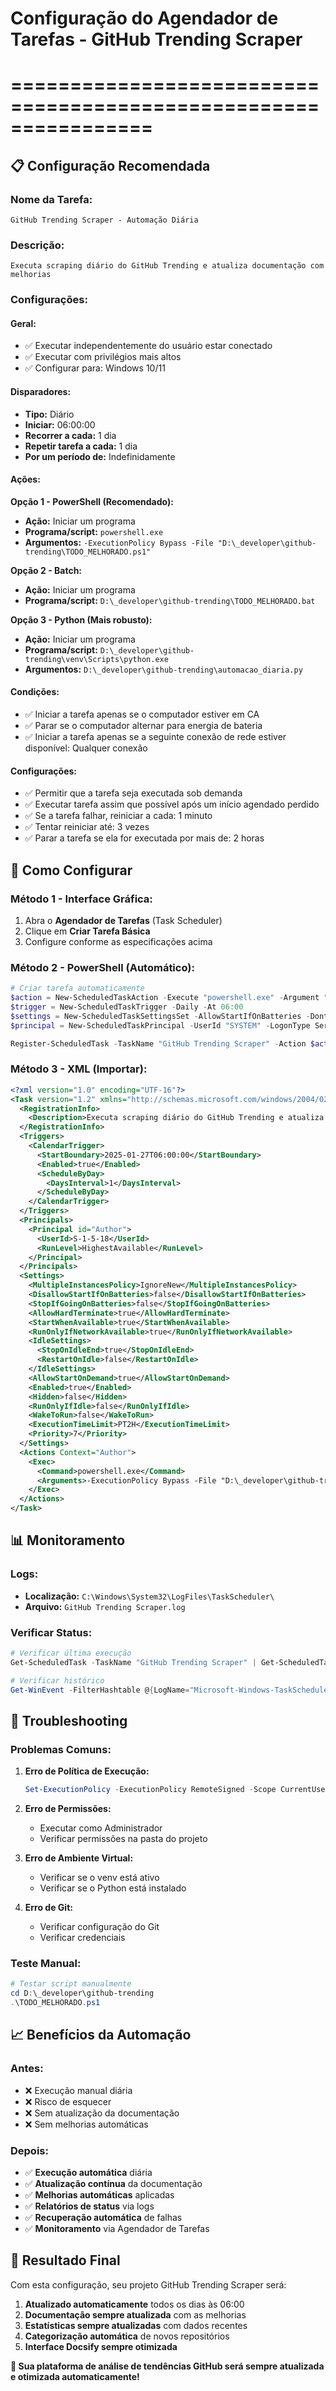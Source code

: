 # Configuração do Agendador de Tarefas - GitHub Trending Scraper
# ================================================================

## 📋 **Configuração Recomendada**

### **Nome da Tarefa:**
`GitHub Trending Scraper - Automação Diária`

### **Descrição:**
`Executa scraping diário do GitHub Trending e atualiza documentação com melhorias`

### **Configurações:**

#### **Geral:**
- ✅ Executar independentemente do usuário estar conectado
- ✅ Executar com privilégios mais altos
- ✅ Configurar para: Windows 10/11

#### **Disparadores:**
- **Tipo:** Diário
- **Iniciar:** 06:00:00
- **Recorrer a cada:** 1 dia
- **Repetir tarefa a cada:** 1 dia
- **Por um período de:** Indefinidamente

#### **Ações:**
**Opção 1 - PowerShell (Recomendado):**
- **Ação:** Iniciar um programa
- **Programa/script:** `powershell.exe`
- **Argumentos:** `-ExecutionPolicy Bypass -File "D:\_developer\github-trending\TODO_MELHORADO.ps1"`

**Opção 2 - Batch:**
- **Ação:** Iniciar um programa
- **Programa/script:** `D:\_developer\github-trending\TODO_MELHORADO.bat`

**Opção 3 - Python (Mais robusto):**
- **Ação:** Iniciar um programa
- **Programa/script:** `D:\_developer\github-trending\venv\Scripts\python.exe`
- **Argumentos:** `D:\_developer\github-trending\automacao_diaria.py`

#### **Condições:**
- ✅ Iniciar a tarefa apenas se o computador estiver em CA
- ✅ Parar se o computador alternar para energia de bateria
- ✅ Iniciar a tarefa apenas se a seguinte conexão de rede estiver disponível: Qualquer conexão

#### **Configurações:**
- ✅ Permitir que a tarefa seja executada sob demanda
- ✅ Executar tarefa assim que possível após um início agendado perdido
- ✅ Se a tarefa falhar, reiniciar a cada: 1 minuto
- ✅ Tentar reiniciar até: 3 vezes
- ✅ Parar a tarefa se ela for executada por mais de: 2 horas

## 🚀 **Como Configurar**

### **Método 1 - Interface Gráfica:**
1. Abra o **Agendador de Tarefas** (Task Scheduler)
2. Clique em **Criar Tarefa Básica**
3. Configure conforme as especificações acima

### **Método 2 - PowerShell (Automático):**
```powershell
# Criar tarefa automaticamente
$action = New-ScheduledTaskAction -Execute "powershell.exe" -Argument "-ExecutionPolicy Bypass -File `"D:\_developer\github-trending\TODO_MELHORADO.ps1`""
$trigger = New-ScheduledTaskTrigger -Daily -At 06:00
$settings = New-ScheduledTaskSettingsSet -AllowStartIfOnBatteries -DontStopIfGoingOnBatteries -StartWhenAvailable
$principal = New-ScheduledTaskPrincipal -UserId "SYSTEM" -LogonType ServiceAccount -RunLevel Highest

Register-ScheduledTask -TaskName "GitHub Trending Scraper" -Action $action -Trigger $trigger -Settings $settings -Principal $principal -Description "Executa scraping diário do GitHub Trending e atualiza documentação"
```

### **Método 3 - XML (Importar):**
```xml
<?xml version="1.0" encoding="UTF-16"?>
<Task version="1.2" xmlns="http://schemas.microsoft.com/windows/2004/02/mit/task">
  <RegistrationInfo>
    <Description>Executa scraping diário do GitHub Trending e atualiza documentação com melhorias</Description>
  </RegistrationInfo>
  <Triggers>
    <CalendarTrigger>
      <StartBoundary>2025-01-27T06:00:00</StartBoundary>
      <Enabled>true</Enabled>
      <ScheduleByDay>
        <DaysInterval>1</DaysInterval>
      </ScheduleByDay>
    </CalendarTrigger>
  </Triggers>
  <Principals>
    <Principal id="Author">
      <UserId>S-1-5-18</UserId>
      <RunLevel>HighestAvailable</RunLevel>
    </Principal>
  </Principals>
  <Settings>
    <MultipleInstancesPolicy>IgnoreNew</MultipleInstancesPolicy>
    <DisallowStartIfOnBatteries>false</DisallowStartIfOnBatteries>
    <StopIfGoingOnBatteries>false</StopIfGoingOnBatteries>
    <AllowHardTerminate>true</AllowHardTerminate>
    <StartWhenAvailable>true</StartWhenAvailable>
    <RunOnlyIfNetworkAvailable>true</RunOnlyIfNetworkAvailable>
    <IdleSettings>
      <StopOnIdleEnd>true</StopOnIdleEnd>
      <RestartOnIdle>false</RestartOnIdle>
    </IdleSettings>
    <AllowStartOnDemand>true</AllowStartOnDemand>
    <Enabled>true</Enabled>
    <Hidden>false</Hidden>
    <RunOnlyIfIdle>false</RunOnlyIfIdle>
    <WakeToRun>false</WakeToRun>
    <ExecutionTimeLimit>PT2H</ExecutionTimeLimit>
    <Priority>7</Priority>
  </Settings>
  <Actions Context="Author">
    <Exec>
      <Command>powershell.exe</Command>
      <Arguments>-ExecutionPolicy Bypass -File "D:\_developer\github-trending\TODO_MELHORADO.ps1"</Arguments>
    </Exec>
  </Actions>
</Task>
```

## 📊 **Monitoramento**

### **Logs:**
- **Localização:** `C:\Windows\System32\LogFiles\TaskScheduler\`
- **Arquivo:** `GitHub Trending Scraper.log`

### **Verificar Status:**
```powershell
# Verificar última execução
Get-ScheduledTask -TaskName "GitHub Trending Scraper" | Get-ScheduledTaskInfo

# Verificar histórico
Get-WinEvent -FilterHashtable @{LogName="Microsoft-Windows-TaskScheduler/Operational"; ID=200} | Where-Object {$_.Message -like "*GitHub Trending Scraper*"}
```

## 🔧 **Troubleshooting**

### **Problemas Comuns:**

1. **Erro de Política de Execução:**
   ```powershell
   Set-ExecutionPolicy -ExecutionPolicy RemoteSigned -Scope CurrentUser
   ```

2. **Erro de Permissões:**
   - Executar como Administrador
   - Verificar permissões na pasta do projeto

3. **Erro de Ambiente Virtual:**
   - Verificar se o venv está ativo
   - Verificar se o Python está instalado

4. **Erro de Git:**
   - Verificar configuração do Git
   - Verificar credenciais

### **Teste Manual:**
```powershell
# Testar script manualmente
cd D:\_developer\github-trending
.\TODO_MELHORADO.ps1
```

## 📈 **Benefícios da Automação**

### **Antes:**
- ❌ Execução manual diária
- ❌ Risco de esquecer
- ❌ Sem atualização da documentação
- ❌ Sem melhorias automáticas

### **Depois:**
- ✅ **Execução automática** diária
- ✅ **Atualização contínua** da documentação
- ✅ **Melhorias automáticas** aplicadas
- ✅ **Relatórios de status** via logs
- ✅ **Recuperação automática** de falhas
- ✅ **Monitoramento** via Agendador de Tarefas

## 🎯 **Resultado Final**

Com esta configuração, seu projeto GitHub Trending Scraper será:

1. **Atualizado automaticamente** todos os dias às 06:00
2. **Documentação sempre atualizada** com as melhorias
3. **Estatísticas sempre atualizadas** com dados recentes
4. **Categorização automática** de novos repositórios
5. **Interface Docsify sempre otimizada**

**🚀 Sua plataforma de análise de tendências GitHub será sempre atualizada e otimizada automaticamente!**
